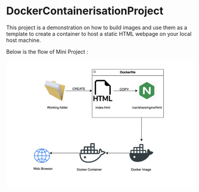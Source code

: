# DockerContainerisationProject
This project is a demonstration on how to build images and use them as a template to create a container to host a static HTML webpage on your local host machine.

Below is the flow of Mini Project :

![Alt Text](assets/images/Project01.png)


